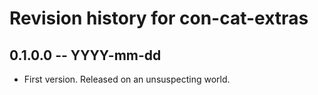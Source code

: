 # Revision history for con-cat-extras

## 0.1.0.0 -- YYYY-mm-dd

* First version. Released on an unsuspecting world.
